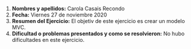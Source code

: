 1. **Nombres y apellidos:** Carola Casais Recondo
2. **Fecha:** Viernes 27 de noviembre 2020
3. **Resumen del Ejercicio:** El objetiv de este ejercicio es crear un modelo MVC.
4. **Dificultad o problemas presentados y como se resolvieron:** No hubo dificultades en este ejercicio.
